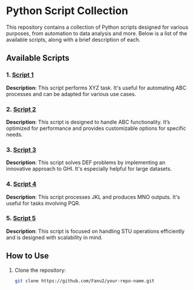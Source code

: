 # Python Script Collection

This repository contains a collection of Python scripts designed for various purposes, from automation to data analysis and more. Below is a list of the available scripts, along with a brief description of each.

## Available Scripts

### 1. [Script 1](scripts/script1.py)
**Description**: This script performs XYZ task. It's useful for automating ABC processes and can be adapted for various use cases.

### 2. [Script 2](scripts/script2.py)
**Description**: This script is designed to handle ABC functionality. It’s optimized for performance and provides customizable options for specific needs.

### 3. [Script 3](scripts/script3.py)
**Description**: This script solves DEF problems by implementing an innovative approach to GHI. It's especially helpful for large datasets.

### 4. [Script 4](scripts/script4.py)
**Description**: This script processes JKL and produces MNO outputs. It's useful for tasks involving PQR.

### 5. [Script 5](scripts/script5.py)
**Description**: This script is focused on handling STU operations efficiently and is designed with scalability in mind.

## How to Use

1. Clone the repository:
   ```bash
   git clone https://github.com/Fanu2/your-repo-name.git
